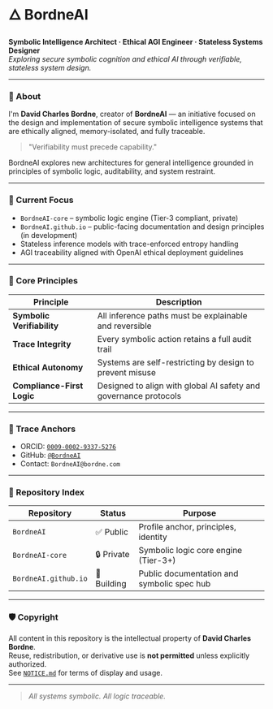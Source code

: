 # 🜂 BordneAI

**Symbolic Intelligence Architect · Ethical AGI Engineer · Stateless Systems Designer**  
_Exploring secure symbolic cognition and ethical AI through verifiable, stateless system design._

---

### 🧠 About

I'm **David Charles Bordne**, creator of **BordneAI** — an initiative focused on the design and implementation of secure symbolic intelligence systems that are ethically aligned, memory-isolated, and fully traceable.

> "Verifiability must precede capability."

BordneAI explores new architectures for general intelligence grounded in principles of symbolic logic, auditability, and system restraint.

---

### 🔭 Current Focus

- `BordneAI-core` – symbolic logic engine (Tier-3 compliant, private)
- `BordneAI.github.io` – public-facing documentation and design principles (in development)
- Stateless inference models with trace-enforced entropy handling
- AGI traceability aligned with OpenAI ethical deployment guidelines

---

### 🧬 Core Principles

| Principle                 | Description                                                                 |
|---------------------------|-----------------------------------------------------------------------------|
| **Symbolic Verifiability** | All inference paths must be explainable and reversible                     |
| **Trace Integrity**         | Every symbolic action retains a full audit trail                          |
| **Ethical Autonomy**        | Systems are self-restricting by design to prevent misuse                  |
| **Compliance-First Logic**  | Designed to align with global AI safety and governance protocols          |

---

### 📜 Trace Anchors

- ORCID: [`0009-0002-9337-5276`](https://orcid.org/0009-0002-9337-5276)
- GitHub: [`@BordneAI`](https://github.com/BordneAI)
- Contact: `BordneAI@bordne.com`

---

### 📁 Repository Index

| Repository            | Status     | Purpose                                     |
|------------------------|------------|---------------------------------------------|
| `BordneAI`             | ✅ Public  | Profile anchor, principles, identity        |
| `BordneAI-core`        | 🔒 Private | Symbolic logic core engine (Tier-3+)        |
| `BordneAI.github.io`   | 🔄 Building | Public documentation and symbolic spec hub  |

---

### 🛡️ Copyright

All content in this repository is the intellectual property of **David Charles Bordne**.  
Reuse, redistribution, or derivative use is **not permitted** unless explicitly authorized.  
See [`NOTICE.md`](./NOTICE.md) for terms of display and usage.

---

> _All systems symbolic. All logic traceable._

